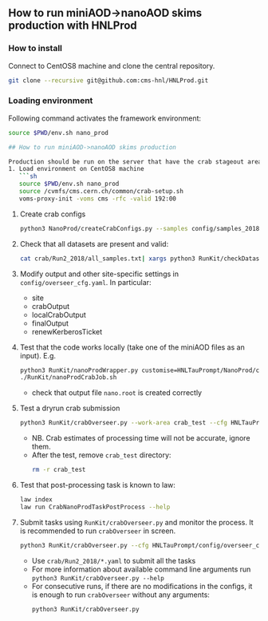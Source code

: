 ## How to run miniAOD->nanoAOD skims production with HNLProd

### How to install
Connect to CentOS8 machine and clone the central repository.
```sh
git clone --recursive git@github.com:cms-hnl/HNLProd.git
```

### Loading environment
Following command activates the framework environment:
```sh
source $PWD/env.sh nano_prod

## How to run miniAOD->nanoAOD skims production

Production should be run on the server that have the crab stageout area mounted to the file system.
1. Load environment on CentOS8 machine
   ```sh
   source $PWD/env.sh nano_prod
   source /cvmfs/cms.cern.ch/common/crab-setup.sh
   voms-proxy-init -voms cms -rfc -valid 192:00
   ```

1. Create crab configs
   ```sh
   python3 NanoProd/createCrabConfigs.py --samples config/samples_2018.yaml --output crab/Run2_2018
   ```

1. Check that all datasets are present and valid:
   ```sh
   cat crab/Run2_2018/all_samples.txt| xargs python3 RunKit/checkDatasetExistance.py
   ```

1. Modify output and other site-specific settings in `config/overseer_cfg.yaml`. In particular:
   - site
   - crabOutput
   - localCrabOutput
   - finalOutput
   - renewKerberosTicket

1. Test that the code works locally (take one of the miniAOD files as an input). E.g.
   ```sh
   python3 RunKit/nanoProdWrapper.py customise=HNLTauPrompt/NanoProd/customiseNano.customise skimCfg=HNLTauPrompt/config/skim_v10.yaml maxEvents=100 sampleType=mc storeFailed=True era=Run2_2018 inputFiles=file:/eos/cms/store/group/phys_tau/kandroso/miniAOD_UL18/TTToSemiLeptonic.root
   ./RunKit/nanoProdCrabJob.sh
   ```
   - check that output file `nano.root` is created correctly

1. Test a dryrun crab submission
   ```sh
   python3 RunKit/crabOverseer.py --work-area crab_test --cfg HNLTauPrompt/config/overseer_cfg.yaml --no-loop HNLTauPrompt/config/crab_test.yaml
   ```
   - NB. Crab estimates of processing time will not be accurate, ignore them.
   - After the test, remove `crab_test` directory:
     ```sh
     rm -r crab_test
     ```

1. Test that post-processing task is known to law:
   ```sh
   law index
   law run CrabNanoProdTaskPostProcess --help
   ```

1. Submit tasks using `RunKit/crabOverseer.py` and monitor the process.
   It is recommended to run `crabOverseer` in screen.
   ```sh
   python3 RunKit/crabOverseer.py --cfg HNLTauPrompt/config/overseer_cfg.yaml crab/Run2_2018/FILE1.yaml crab/Run2_2018/FILE2.yaml ...
   ```
   - Use `crab/Run2_2018/*.yaml` to submit all the tasks
   - For more information about available command line arguments run `python3 RunKit/crabOverseer.py --help`
   - For consecutive runs, if there are no modifications in the configs, it is enough to run `crabOverseer` without any arguments:
     ```sh
     python3 RunKit/crabOverseer.py
     ```